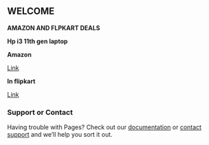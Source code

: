 ## WELCOME 


**AMAZON AND FLPKART DEALS**


**Hp i3 11th gen laptop**


**Amazon**

[Link](https://www.amazon.in/gp/product/B08XY3843B/ref=as_li_tl?ie=UTF8&tag=rafstore-21&camp=3638&creative=24630&linkCode=as2&creativeASIN=B08XY3843B&linkId=5ba612186936affa8f4a4dfad9857825)


**In flipkart**


[Link](http://fkrt.it/N6QJy8uuuN)


### Support or Contact

Having trouble with Pages? Check out our [documentation](https://docs.github.com/categories/github-pages-basics/) or [contact support](https://support.github.com/contact) and we’ll help you sort it out.
